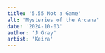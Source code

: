 ```yaml
---
title: '5.55 Not a Game'
alt: 'Mysteries of the Arcana'
date: '2024-10-03'
author: 'J Gray'
artist: 'Keira'
---
```

